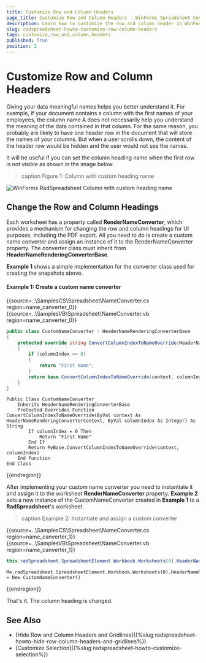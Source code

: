 ```yaml
---
title: Customize Row and Column Headers
page_title: Customize Row and Column Headers - WinForms Spreadsheet Control
description: Learn how to customize the row and column header in WinForms Spreadsheet.
slug: radspreadsheet-howto-customize-row-column-headers
tags: customize,row,and,column,headers
published: True
position: 2
---
```


# Customize Row and Column Headers

Giving your data meaningful names helps you better understand it. For example, if your document contains a column with the first names of your employees, the column name A does not necessarily help you understand the meaning of the data contained in that column. For the same reason, you probably are likely to have one header row in the document that will store the names of your columns. But when a user scrolls down, the content of the header row would be hidden and the user would not see the names.

It will be useful if you can set the column heading name when the first row is not visible as shown in the image below.

>caption Figure 1: Column with custom heading name

![WinForms RadSpreadsheet Column with custom heading name](images/spreadsheet-how-to-customize-row-and-column-headers001.png)

## Change the Row and Column Headings

Each worksheet has a property called __RenderNameConverter__, which provides a mechanism for changing the row and column headings for UI purposes, including the PDF export. All you need to do is create a custom name converter and assign an instance of it to the RenderNameConverter property. The converter class must inherit from __HeaderNameRenderingConverterBase__.
        

__Example 1__ shows a simple implementation for the converter class used for creating the snapshots above.
        

#### Example 1: Create a custom name converter


{{source=..\SamplesCS\Spreadsheet\NameConverter.cs region=name_canverter_0}} 
{{source=..\SamplesVB\Spreadsheet\NameConverter.vb region=name_canverter_0}}
````C#
public class CustomNameConverter : HeaderNameRenderingConverterBase
{
    protected override string ConvertColumnIndexToNameOverride(HeaderNameRenderingConverterContext context, int columnIndex)
    {
        if (columnIndex == 0)
        {
            return "First Name";
        }
        return base.ConvertColumnIndexToNameOverride(context, columnIndex);
    }
}

````
````VB.NET
Public Class CustomNameConverter
    Inherits HeaderNameRenderingConverterBase
    Protected Overrides Function ConvertColumnIndexToNameOverride(ByVal context As HeaderNameRenderingConverterContext, ByVal columnIndex As Integer) As String
        If columnIndex = 0 Then
            Return "First Name"
        End If
        Return MyBase.ConvertColumnIndexToNameOverride(context, columnIndex)
    End Function
End Class

```` 

 
{{endregion}} 
 



After implementing your custom name converter you need to instantiate it and assign it to the worksheet __RenderNameConverter__ property. __Example 2__ sets a new instance of the CustomNameConverter created in __Example 1__ to a __RadSpreadsheet__'s worksheet.
        

>caption Example 2: Instantiate and assign a custom converter

{{source=..\SamplesCS\Spreadsheet\NameConverter.cs region=name_canverter_1}} 
{{source=..\SamplesVB\Spreadsheet\NameConverter.vb region=name_canverter_1}}
````C#
this.radSpreadsheet.SpreadsheetElement.Workbook.Worksheets[0].HeaderNameRenderingConverter = new CustomNameConverter();

````
````VB.NET
Me.radSpreadsheet.SpreadsheetElement.Workbook.Worksheets(0).HeaderNameRenderingConverter = New CustomNameConverter()

```` 

 
{{endregion}} 
 


That's it. The column heading is changed.
        
<!-- 

## States of the Row and Column Headings

The headings of the rows and columns have different states. You can use these states to apply different styles of the items depending on whether they appear in a selection. This section will describe the possible states of the headings in RadSpreadsheet.
 
* **HeadingState**: A property of type RowColumnHeadingBase that gets or sets the heading state. It is an enum and it can have the following values:
    * **Normal**: The heading is not included in any selection.
    
    * **Selected**: A cell from the row/column appears in a selection. 
    
    * **FullySelected**: All the cells included in the row/column are selected. 

          
* **SelectAllControlState**: A property of the SelectAllControl which is of type SelectAllControlState. The property gets or sets a value indicating whether the control is selected. It is an enum and it can have the following values:
    
    * **Normal**: The control is not selected.
    
        >caption Figure 2: SelectAllControl in normal state
        ![WinForms RadSpreadsheet SelectAllControl in normal state](images/spreadsheet-how-to-customize-row-and-column-headers002.png)

    
    * **Selected**: The control is selected.
    
>       >caption **Figure 3: SelectAllControl in selected state**
        ![WinForms RadSpreadsheet SelectAllControl in selected state**](images/spreadsheet-how-to-customize-row-and-column-headers003.png)

-->

## See Also

 * [Hide Row and Column Headers and Gridlines]({%slug radspreadsheet-howto-hide-row-column-headers-and-gridlines%})
 * [Customize Selection]({%slug radspreadsheet-howto-customize-selection%})
